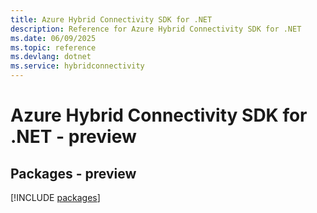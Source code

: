```yaml
---
title: Azure Hybrid Connectivity SDK for .NET
description: Reference for Azure Hybrid Connectivity SDK for .NET
ms.date: 06/09/2025
ms.topic: reference
ms.devlang: dotnet
ms.service: hybridconnectivity
---
```

# Azure Hybrid Connectivity SDK for .NET - preview
## Packages - preview
[!INCLUDE [packages](hybrid-connectivity-index.md)]